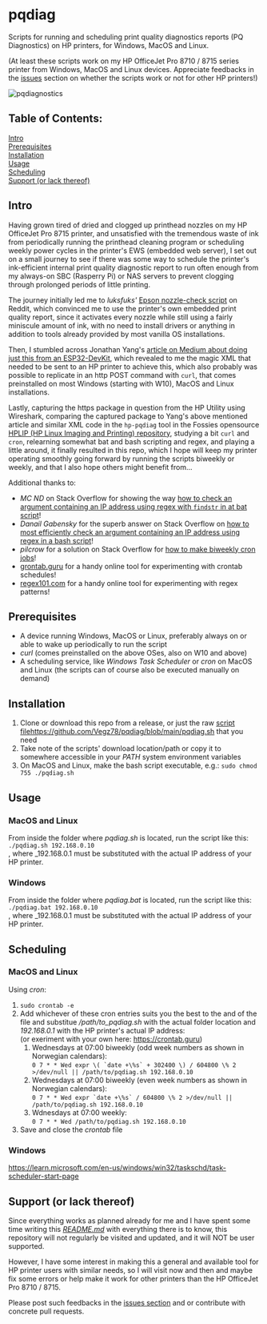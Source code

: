 # pqdiag
Scripts for running and scheduling print quality diagnostics reports (PQ Diagnostics) on HP printers, for Windows, MacOS and Linux.

(At least these scripts work on my HP OfficeJet Pro 8710 / 8715 series printer from Windows, MacOS and Linux devices. Appreciate feedbacks in the [issues](https://github.com/Vegz78/pqdiag/issues) section on whether the scripts work or not for other HP printers!)

![pqdiagnostics](https://github.com/user-attachments/assets/6a3ebff2-4577-4307-806d-72edec964e55)

## Table of Contents:
[Intro](https://github.com/Vegz78/pqdiag#intro)<BR>
[Prerequisites](https://github.com/Vegz78/pqdiag#prerequisites)<BR>
[Installation](https://github.com/Vegz78/pqdiag#installation)<BR>
[Usage](https://github.com/Vegz78/pqdiag#usage)<BR>
[Scheduling](https://github.com/Vegz78/pqdiag#scheduling)<BR>
[Support (or lack thereof)](https://github.com/Vegz78/pqdiag#support-or-lack-thereof)

## Intro
Having grown tired of dried and clogged up printhead nozzles on my HP OfficeJet Pro 8715 printer, and unsatisfied with the tremendous waste of ink from periodically running the printhead cleaning program or scheduling weekly power cycles in the printer's EWS (embedded web server), I set out on a small journey to see if there was some way to schedule the printer's ink-efficient internal print quality diagnostic report to run often enough from my always-on SBC (Rasperry Pi) or NAS servers to prevent clogging through prolonged periods of little printing.

The journey initially led me to _luksfuks'_ [Epson nozzle-check script](https://www.reddit.com/r/Epson/comments/160yq1g/comment/jxr6572/?utm_source=share&utm_medium=web3x&utm_name=web3xcss&utm_term=1&utm_content=share_button) on Reddit, which convinced me to use the printer's own embedded print quality report, since it activates every nozzle while still using a fairly miniscule amount of ink, with no need to install drivers or anything in addition to tools already provided by most vanilla OS installations.

Then, I stumbled across Jonathan Yang's [article on Medium about doing just this from an ESP32-DevKit](https://medium.com/@ttrolololll/printer-pulse-check-to-prevent-dry-ink-with-esp32-devkit-338874d21445), which revealed to me the magic XML that needed to be sent to an HP printer to achieve this, which also probably was possible to replicate in an http POST command with ```curl```, that comes preinstalled on most Windows (starting with W10), MacOS and Linux installations.

Lastly, capturing the https package in question from the HP Utility using Wireshark, comparing the captured package to Yang's above mentioned article and similar XML code in the ```hp-pqdiag``` tool in the Fossies opensource [HPLIP (HP Linux Imaging and Printing) repository](https://fossies.org/linux/hplip/base/maint.py), studying a bit ```curl``` and ```cron```, relearning somewhat bat and bash scripting and regex, and playing a little around, it finally resulted in this repo, which I hope will keep my printer operating smoothly going forward by running the scripts biweekly or weekly, and that I also hope others might benefit from...

Additional thanks to:
- _MC ND_ on Stack Overflow for showing the way [how to check an argument containing an IP address using regex with ```findstr``` in at bat script](https://stackoverflow.com/a/20301111/12802435)!
- _Danail Gabensky_ for the superb answer on Stack Overflow on [how to most efficiently check an argument containing an IP address using regex in a bash script](https://stackoverflow.com/a/36760050/12802435)!
- _pilcrow_ for a solution on Stack Overflow for [how to make biweekly cron jobs](https://stackoverflow.com/a/19278657/12802435)!
- [grontab.guru](https://crontab.guru) for a handy online tool for experimenting with crontab schedules!
- [regex101.com](https://regex101.com) for a handy online tool for experimenting with regex patterns!

## Prerequisites
- A device running Windows, MacOS or Linux, preferably always on or able to wake up periodically to run the script
- _curl_ (comes preinstalled on the above OSes, also on W10 and above)
- A scheduling service, like _Windows Task Scheduler_ or _cron_ on MacOS and Linux (the scripts can of course also be executed manually on demand)

## Installation
1. Clone or download this repo from a release, or just the raw [script file]()https://github.com/Vegz78/pqdiag/blob/main/pqdiag.sh that you need
2. Take note of the scripts' download location/path or copy it to somewhere accessible in your _PATH_ system environment variables
3. On MacOS and Linux, make the bash script executable, e.g.: ```sudo chmod 755 ./pqdiag.sh```

## Usage
### MacOS and Linux
From inside the folder where _pqdiag.sh_ is located, run the script like this:<BR>
```./pqdiag.sh 192.168.0.10```<BR>, where _192.168.0.1 must be substituted with the actual IP address of your HP printer.
### Windows
From inside the folder where _pqdiag.bat_ is located, run the script like this:<BR>
```./pqdiag.bat 192.168.0.10```<BR>, where _192.168.0.1 must be substituted with the actual IP address of your HP printer.

## Scheduling
### MacOS and Linux
Using _cron_:
1. ```sudo crontab -e```
2. Add whichever of these cron entries suits you the best to the and of the file and substitue _/path/to_pqdiag.sh_ with the actual folder location and _192.168.0.1_ with the HP printer's actual IP address:<BR>
   (or exeriment with your own here: https://crontab.guru)
    1. Wednesdays at 07:00 biweekly (odd week numbers as shown in Norwegian calendars):<BR>
       ```0 7 * * Wed expr \( `date +\%s` + 302400 \) / 604800 \% 2 >/dev/null || /path/to/pqdiag.sh 192.168.0.10```
    2. Wednesdays at 07:00 biweekly (even week numbers as shown in Norwegian calendars):<BR>
       ```0 7 * * Wed expr `date +\%s` / 604800 \% 2 >/dev/null || /path/to/pqdiag.sh 192.168.0.10```
    3. Wdnesdays at 07:00 weekly:<BR>
       ```0 7 * * Wed /path/to/pqdiag.sh 192.168.0.10```    
4. Save and close the _crontab_ file

### Windows
https://learn.microsoft.com/en-us/windows/win32/taskschd/task-scheduler-start-page

## Support (or lack thereof)
Since everything works as planned already for me and I have spent some time writing this [_README.md_](https://github.com/Vegz78/pqdiag/edit/main/README.md) with everything there is to know, this repository will not regularly be visited and updated, and it will NOT be user supported.

However, I have some interest in making this a general and available tool for HP printer users with similar needs, so I will visit now and then and maybe fix some errors or help make it work for other printers than the HP OfficeJet Pro 8710 / 8715.

Please post such feedbacks in the [issues section](https://learn.microsoft.com/en-us/windows/win32/taskschd/task-scheduler-start-page) and or contribute with concrete pull requests.
